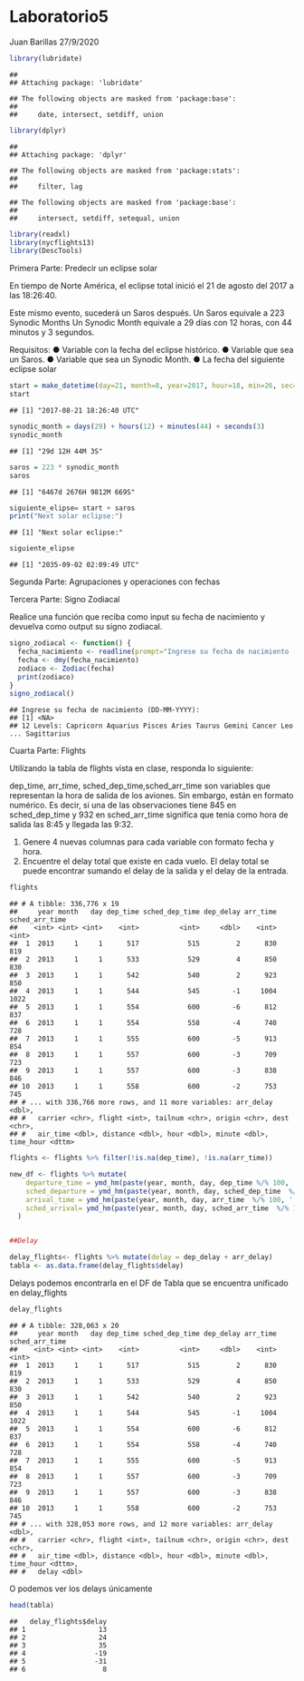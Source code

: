 Laboratorio5
================
Juan Barillas
27/9/2020

``` r
library(lubridate)
```

    ## 
    ## Attaching package: 'lubridate'

    ## The following objects are masked from 'package:base':
    ## 
    ##     date, intersect, setdiff, union

``` r
library(dplyr)
```

    ## 
    ## Attaching package: 'dplyr'

    ## The following objects are masked from 'package:stats':
    ## 
    ##     filter, lag

    ## The following objects are masked from 'package:base':
    ## 
    ##     intersect, setdiff, setequal, union

``` r
library(readxl)
library(nycflights13)
library(DescTools)
```

Primera Parte: Predecir un eclipse solar

En tiempo de Norte América, el eclipse total inició el 21 de agosto del
2017 a las 18:26:40.

Este mismo evento, sucederá un Saros después. Un Saros equivale a 223
Synodic Months Un Synodic Month equivale a 29 días con 12 horas, con 44
minutos y 3 segundos.

Requisitos: ● Variable con la fecha del eclipse histórico. ● Variable
que sea un Saros. ● Variable que sea un Synodic Month. ● La fecha del
siguiente eclipse solar

``` r
start = make_datetime(day=21, month=8, year=2017, hour=18, min=26, sec=40)
start
```

    ## [1] "2017-08-21 18:26:40 UTC"

``` r
synodic_month = days(29) + hours(12) + minutes(44) + seconds(3)
synodic_month
```

    ## [1] "29d 12H 44M 3S"

``` r
saros = 223 * synodic_month
saros
```

    ## [1] "6467d 2676H 9812M 669S"

``` r
siguiente_elipse= start + saros
print("Next solar eclipse:")
```

    ## [1] "Next solar eclipse:"

``` r
siguiente_elipse
```

    ## [1] "2035-09-02 02:09:49 UTC"

Segunda Parte: Agrupaciones y operaciones con fechas

Tercera Parte: Signo Zodiacal

Realice una función que reciba como input su fecha de nacimiento y
devuelva como output su signo zodiacal.

``` r
signo_zodiacal <- function() {
  fecha_nacimiento <- readline(prompt="Ingrese su fecha de nacimiento (DD-MM-YYYY): ")
  fecha <- dmy(fecha_nacimiento)
  zodiaco <- Zodiac(fecha)
  print(zodiaco)
}
signo_zodiacal()
```

    ## Ingrese su fecha de nacimiento (DD-MM-YYYY): 
    ## [1] <NA>
    ## 12 Levels: Capricorn Aquarius Pisces Aries Taurus Gemini Cancer Leo ... Sagittarius

Cuarta Parte: Flights

Utilizando la tabla de flights vista en clase, responda lo siguiente:

dep\_time, arr\_time, sched\_dep\_time,sched\_arr\_time son variables
que representan la hora de salida de los aviones. Sin embargo, están en
formato numérico. Es decir, si una de las observaciones tiene 845 en
sched\_dep\_time y 932 en sched\_arr\_time significa que tenia como hora
de salida las 8:45 y llegada las 9:32.

1.  Genere 4 nuevas columnas para cada variable con formato fecha y
    hora.
2.  Encuentre el delay total que existe en cada vuelo. El delay total se
    puede encontrar sumando el delay de la salida y el delay de la
    entrada.

<!-- end list -->

``` r
flights
```

    ## # A tibble: 336,776 x 19
    ##     year month   day dep_time sched_dep_time dep_delay arr_time sched_arr_time
    ##    <int> <int> <int>    <int>          <int>     <dbl>    <int>          <int>
    ##  1  2013     1     1      517            515         2      830            819
    ##  2  2013     1     1      533            529         4      850            830
    ##  3  2013     1     1      542            540         2      923            850
    ##  4  2013     1     1      544            545        -1     1004           1022
    ##  5  2013     1     1      554            600        -6      812            837
    ##  6  2013     1     1      554            558        -4      740            728
    ##  7  2013     1     1      555            600        -5      913            854
    ##  8  2013     1     1      557            600        -3      709            723
    ##  9  2013     1     1      557            600        -3      838            846
    ## 10  2013     1     1      558            600        -2      753            745
    ## # ... with 336,766 more rows, and 11 more variables: arr_delay <dbl>,
    ## #   carrier <chr>, flight <int>, tailnum <chr>, origin <chr>, dest <chr>,
    ## #   air_time <dbl>, distance <dbl>, hour <dbl>, minute <dbl>, time_hour <dttm>

``` r
flights <- flights %>% filter(!is.na(dep_time), !is.na(arr_time))

new_df <- flights %>% mutate(
    departure_time = ymd_hm(paste(year, month, day, dep_time %/% 100, ':', dep_time %% 100)),
    sched_departure = ymd_hm(paste(year, month, day, sched_dep_time  %/% 100, ':', sched_dep_time  %% 100)),
    arrival_time = ymd_hm(paste(year, month, day, arr_time  %/% 100, ':', arr_time  %% 100)),
    sched_arrival= ymd_hm(paste(year, month, day, sched_arr_time  %/% 100, ':', sched_arr_time  %% 100)),
  )


##Delay

delay_flights<- flights %>% mutate(delay = dep_delay + arr_delay)
tabla <- as.data.frame(delay_flights$delay)
```

Delays podemos encontrarla en el DF de Tabla que se encuentra unificado
en delay\_flights

``` r
delay_flights
```

    ## # A tibble: 328,063 x 20
    ##     year month   day dep_time sched_dep_time dep_delay arr_time sched_arr_time
    ##    <int> <int> <int>    <int>          <int>     <dbl>    <int>          <int>
    ##  1  2013     1     1      517            515         2      830            819
    ##  2  2013     1     1      533            529         4      850            830
    ##  3  2013     1     1      542            540         2      923            850
    ##  4  2013     1     1      544            545        -1     1004           1022
    ##  5  2013     1     1      554            600        -6      812            837
    ##  6  2013     1     1      554            558        -4      740            728
    ##  7  2013     1     1      555            600        -5      913            854
    ##  8  2013     1     1      557            600        -3      709            723
    ##  9  2013     1     1      557            600        -3      838            846
    ## 10  2013     1     1      558            600        -2      753            745
    ## # ... with 328,053 more rows, and 12 more variables: arr_delay <dbl>,
    ## #   carrier <chr>, flight <int>, tailnum <chr>, origin <chr>, dest <chr>,
    ## #   air_time <dbl>, distance <dbl>, hour <dbl>, minute <dbl>, time_hour <dttm>,
    ## #   delay <dbl>

O podemos ver los delays únicamente

``` r
head(tabla)
```

    ##   delay_flights$delay
    ## 1                  13
    ## 2                  24
    ## 3                  35
    ## 4                 -19
    ## 5                 -31
    ## 6                   8

